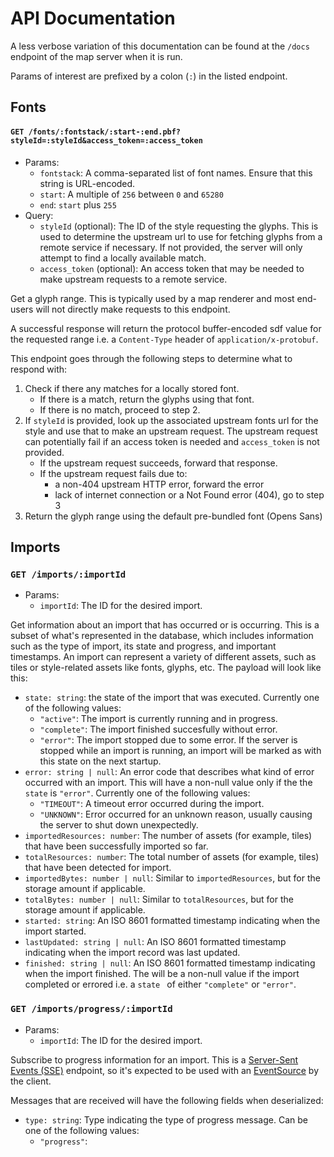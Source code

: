 # API Documentation

A less verbose variation of this documentation can be found at the `/docs` endpoint of the map server when it is run.

Params of interest are prefixed by a colon (`:`) in the listed endpoint.

## Fonts

#### `GET /fonts/:fontstack/:start-:end.pbf?styleId=:styleId&access_token=:access_token`

- Params:
  - `fontstack`: A comma-separated list of font names. Ensure that this string is URL-encoded.
  - `start`: A multiple of `256` between `0` and `65280`
  - `end`: `start` plus `255`
- Query:
  - `styleId` (optional): The ID of the style requesting the glyphs. This is used to determine the upstream url to use for fetching glyphs from a remote service if necessary. If not provided, the server will only attempt to find a locally available match.
  - `access_token` (optional): An access token that may be needed to make upstream requests to a remote service.

Get a glyph range. This is typically used by a map renderer and most end-users will not directly make requests to this endpoint.

A successful response will return the protocol buffer-encoded sdf value for the requested range i.e. a `Content-Type` header of `application/x-protobuf`.

This endpoint goes through the following steps to determine what to respond with:

1. Check if there any matches for a locally stored font.
   - If there is a match, return the glyphs using that font.
   - If there is no match, proceed to step 2.
2. If `styleId` is provided, look up the associated upstream fonts url for the style and use that to make an upstream request. The upstream request can potentially fail if an access token is needed and `access_token` is not provided.
   - If the upstream request succeeds, forward that response.
   - If the upstream request fails due to:
     - a non-404 upstream HTTP error, forward the error
     - lack of internet connection or a Not Found error (404), go to step 3
3. Return the glyph range using the default pre-bundled font (Opens Sans)

## Imports

### `GET /imports/:importId`

- Params:
  - `importId`: The ID for the desired import.

Get information about an import that has occurred or is occurring. This is a subset of what's represented in the database, which includes information such as the type of import, its state and progress, and important timestamps. An import can represent a variety of different assets, such as tiles or style-related assets like fonts, glyphs, etc. The payload will look like this:

- `state: string`: the state of the import that was executed. Currently one of the following values:
  - `"active"`: The import is currently running and in progress.
  - `"complete"`: The import finished succesfully without error.
  - `"error"`: The import stopped due to some error. If the server is stopped while an import is running, an import will be marked as with this state on the next startup.
- `error: string | null`: An error code that describes what kind of error occurred with an import. This will have a non-null value only if the the `state` is `"error"`. Currently one of the following values:
  - `"TIMEOUT"`: A timeout error occurred during the import.
  - `"UNKNOWN"`: Error occurred for an unknown reason, usually causing the server to shut down unexpectedly.
- `importedResources: number`: The number of assets (for example, tiles) that have been successfully imported so far.
- `totalResources: number`: The total number of assets (for example, tiles) that have been detected for import.
- `importedBytes: number | null`: Similar to `importedResources`, but for the storage amount if applicable.
- `totalBytes: number | null`: Similar to `totalResources`, but for the storage amount if applicable.
- `started: string`: An ISO 8601 formatted timestamp indicating when the import started.
- `lastUpdated: string | null`: An ISO 8601 formatted timestamp indicating when the import record was last updated.
- `finished: string | null`: An ISO 8601 formatted timestamp indicating when the import finished. The will be a non-null value if the import completed or errored i.e. a `state ` of either `"complete"` or `"error"`.

### `GET /imports/progress/:importId`

- Params:
  - `importId`: The ID for the desired import.

Subscribe to progress information for an import. This is a [Server-Sent Events (SSE)](https://developer.mozilla.org/en-US/docs/Web/API/Server-sent_events) endpoint, so it's expected to be used with an [EventSource](https://developer.mozilla.org/en-US/docs/Web/API/EventSource) by the client.

Messages that are received will have the following fields when deserialized:

- `type: string`: Type indicating the type of progress message. Can be one of the following values:
  - `"progress"`:
